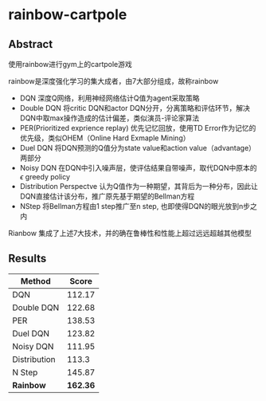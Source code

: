 # rainbow-cartpole

## Abstract

使用rainbow进行gym上的cartpole游戏

rainbow是深度强化学习的集大成者，由7大部分组成，故称rainbow
* DQN 深度Q网络，利用神经网络估计Q值为agent采取策略
* Double DQN 将critic DQN和actor DQN分开，分离策略和评估环节，解决DQN中取max操作造成的估计偏差，类似演员-评论家算法
* PER(Prioritized exprience replay) 优先记忆回放，使用TD Error作为记忆的优先级，类似OHEM（Online Hard Exmaple Mining）
* Duel DQN 将DQN预测的Q值分为state value和action value（advantage）两部分
* Noisy DQN 在DQN中引入噪声层，使评估结果自带噪声，取代DQN中原本的$\epsilon$ greedy policy
* Distribution Perspectve 认为Q值作为一种期望，其背后为一种分布，因此让DQN直接估计该分布，推广原先基于期望的Bellman方程
* NStep 将Bellman方程由1 step推广至n step, 也即使得DQN的眼光放到n步之内

Rianbow 集成了上述7大技术，并的确在鲁棒性和性能上超过远远超越其他模型

## Results

| Method | Score |
| --- | --- |
|DQN|112.17|
|Double DQN|122.68|
|PER|138.53|
|Duel DQN|123.82|
|Noisy DQN|111.95|
|Distribution|113.3|
|N Step|145.87|
|**Rainbow**|**162.36**|
